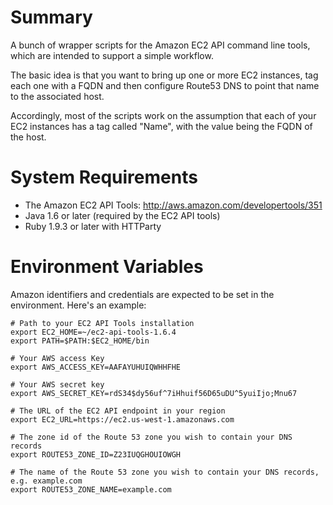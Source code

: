 # Summary

A bunch of wrapper scripts for the Amazon EC2 API command line tools, which are intended to support a simple workflow.

The basic idea is that you want to bring up one or more EC2 instances, tag each one with a FQDN and then configure Route53 DNS to point that name to the associated host.

Accordingly, most of the scripts work on the assumption that each of your EC2 instances has a tag called "Name", with the value being the FQDN of the host.

# System Requirements

* The Amazon EC2 API Tools: http://aws.amazon.com/developertools/351
* Java 1.6 or later (required by the EC2 API tools)
* Ruby 1.9.3 or later with HTTParty

# Environment Variables

Amazon identifiers and credentials are expected to be set in the environment.  Here's an example:


    # Path to your EC2 API Tools installation
    export EC2_HOME=~/ec2-api-tools-1.6.4
    export PATH=$PATH:$EC2_HOME/bin
  
    # Your AWS access Key
    export AWS_ACCESS_KEY=AAFAYUHUIQWHHFHE
  
    # Your AWS secret key
    export AWS_SECRET_KEY=rdS34$dy56uf^7iHhuif56D65uDU^5yuiIjo;Mnu67
  
    # The URL of the EC2 API endpoint in your region
    export EC2_URL=https://ec2.us-west-1.amazonaws.com
  
    # The zone id of the Route 53 zone you wish to contain your DNS records
    export ROUTE53_ZONE_ID=Z23IUQGHOUIOWGH
  
    # The name of the Route 53 zone you wish to contain your DNS records, e.g. example.com
    export ROUTE53_ZONE_NAME=example.com


